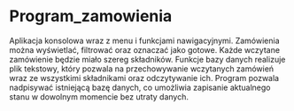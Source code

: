 # Program_zamowienia
Aplikacja konsolowa wraz z menu i funkcjami nawigacyjnymi. Zamówienia można 
wyświetlać, filtrować oraz oznaczać jako gotowe. Każde wczytane zamówienie będzie
miało szereg składników. Funkcje bazy danych realizuje plik tekstowy, który pozwala 
na przechowywanie wczytanych zamówień wraz ze wszystkimi składnikami oraz 
odczytywanie ich. Program pozwala nadpisywać istniejącą bazę danych, co umożliwia 
zapisanie aktualnego stanu w dowolnym momencie bez utraty danych.
